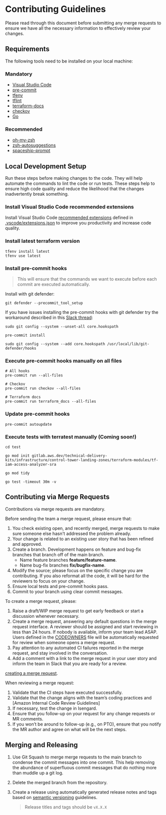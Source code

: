 # Contributing Guidelines

Please read through this document before submitting any merge requests to ensure we have all the necessary information to effectively review your changes.

## Requirements

The following tools need to be installed on your local machine:

### Mandatory

* [Visual Studio Code](https://code.visualstudio.com/)
* [pre-commit](https://pre-commit.com/)
* [tfenv](https://github.com/tfutils/tfenv)
* [tflint](https://github.com/terraform-linters/tflint)
* [terraform-docs](https://github.com/terraform-docs/terraform-docs)
* [checkov](https://github.com/bridgecrewio/checkov)
* [Go](https://go.dev/doc/install)

### Recommended

* [oh-my-zsh](https://ohmyz.sh/)
* [zsh-autosuggestions](https://github.com/zsh-users/zsh-autosuggestions)
* [spaceship-prompt](https://github.com/spaceship-prompt/spaceship-prompt)

## Local Development Setup

Run these steps before making changes to the code. They will help automate the commands to lint the code or run tests. These steps help to ensure high code quality and reduce the likelihood that the changes inadvertently break something.

### Install Visual Studio Code recommended extensions

Install Visual Studio Code [recommended extensions](https://code.visualstudio.com/docs/editor/extension-marketplace#_recommended-extensions) defined in [.vscode/extensions.json](.vscode/extensions.json) to improve you productivity and increase code quality.

### Install latest terraform version

```shell
tfenv install latest
tfenv use latest
```

### Install pre-commit hooks

> This will ensure that the commands we want to execute before each commit are executed automatically.

Install with git defender:

```shell
git defender --precommit_tool_setup
```

If you have issues installing the pre-commit hooks with git defender try the workaround described in this [Slack thread](https://amzn-aws.slack.com/archives/C01KT0CE927/p1673358815899169):

```shell
sudo git config --system --unset-all core.hookspath

pre-commit install

sudo git config --system --add core.hookspath /usr/local/lib/git-defender/hooks
```

### Execute pre-commit hooks manually on all files

```shell
# All hooks
pre-commit run --all-files

# Checkov
pre-commit run checkov --all-files

# Terraform docs
pre-commit run terraform_docs --all-files
```

### Update pre-commit hooks

```shell
pre-commit autoupdate
```

### Execute tests with terratest manually (Coming soon!)

```shell
cd test

go mod init gitlab.aws.dev/technical-delivery-kits/infrastructure/control-tower-landing-zones/terraform-modules/tf-iam-access-analyzer-sra

go mod tidy

go test -timeout 30m -v
```

## Contributing via Merge Requests

Contributions via merge requests are mandatory.

Before sending the team a merge request, please ensure that:

1. You check existing open, and recently merged, merge requests to make sure someone else hasn't addressed the problem already.
1. Your change is related to an existing user story that has been refined and approved.
1. Create a branch. Development happens on feature and bug-fix branches that branch off of the main branch.
    * Name feature branches **feature/feature-name**.
    * Name bug-fix branches **fix/bugfix-name**.
1. Modify the source; please focus on the specific change you are contributing. If you also reformat all the code, it will be hard for the reviewers to focus on your change.
1. Ensure local tests and pre-commit hooks pass.
1. Commit to your branch using clear commit messages.

To create a merge request, please:

1. Raise a draft/WIP merge request to get early feedback or start a discussion whenever necessary.
1. Create a merge request, answering any default questions in the merge request interface. A reviewer should be assigned and start reviewing in less than 24 hours. If nobody is available, inform your team lead ASAP. Users defined in the [CODEOWNERS](./CODEOWNERS) file will be automatically requested for review when someone opens a merge request.
1. Pay attention to any automated CI failures reported in the merge request, and stay involved in the conversation.
1. Add a comment with a link to the merge request in your user story and inform the team in Slack that you are ready for a review.

[creating a merge request](https://docs.gitlab.com/ee/user/project/merge_requests/creating_merge_requests.html).

When reviewing a merge request:

1. Validate that the CI steps have executed successfully.
1. Validate that the change aligns with the team’s coding practices and [Amazon Internal Code Review Guidelines]
1. If necessary, test the change in Isengard.
1. Ensure that you follow-up on your request for any change requests or MR comments.
1. If you won’t be around to follow-up (e.g., on PTO), ensure that you notify the MR author and agree on what will be the next steps.

## Merging and Releasing

1. Use Git Squash to merge merge requests to the main branch to condense the commit messages into one commit. This help removing the abundance of superfluous commit messages that do nothing more than muddle up a git log.
1. Delete the merged branch from the repository.
1. Create a release using automatically generated release notes and tags based on [semantic versioning](https://semver.org/) guidelines.

    > Release titles and tags should be `vX.X.X`
